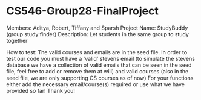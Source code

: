 # CS546-Group28-FinalProject
Members: Aditya, Robert, Tiffany and Sparsh 
Project Name: StudyBuddy (group study finder)
Description: Let students in the same group to study together

How to test:
    The valid courses and emails are in the seed file. In order to test our code you must have a 'valid' stevens email (to simulate the stevens database we have a collection of valid emails that can be seen in the seed file, feel free to add or remove them at will) and valid courses (also in the seed file, we are only supporting CS courses as of now) For your functions either add the necessary email/course(s) required or use what we have provided so far! Thank you!
